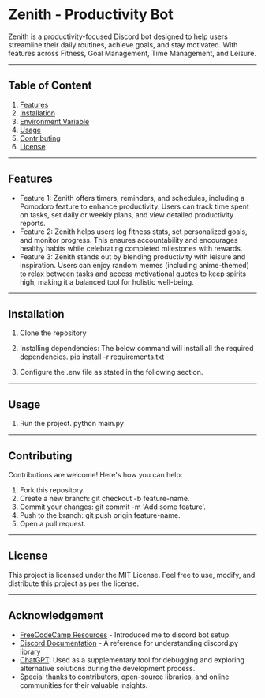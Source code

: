 # Zenith - Productivity Bot

Zenith is a productivity-focused Discord bot designed to help users streamline their daily routines, achieve goals, and stay motivated. With features across Fitness, Goal Management, Time Management, and Leisure.

-----------

## Table of Content

1. [Features](#features)
2. [Installation](#installation)
3. [Environment Variable](#environmentvar)
4. [Usage](#usage)
5. [Contributing](#contributing)
6. [License](#license)

-----------

## Features
- Feature 1: Zenith offers timers, reminders, and schedules, including a Pomodoro feature to enhance productivity. Users can track time spent on tasks, set daily or weekly plans, and view detailed productivity reports.
- Feature 2: Zenith helps users log fitness stats, set personalized goals, and monitor progress. This ensures accountability and encourages healthy habits while celebrating completed milestones with rewards.
- Feature 3: Zenith stands out by blending productivity with leisure and inspiration. Users can enjoy random memes (including anime-themed) to relax between tasks and access motivational quotes to keep spirits high, making it a balanced tool for holistic well-being.

-----------

## Installation

1. Clone the repository
   
2. Installing dependencies:
   The below command will install all the required dependencies.
             pip install -r requirements.txt

3. Configure the .env file as stated in the following section.

-----------

## Usage

1. Run the project.
             python main.py

-----------

## Contributing
Contributions are welcome! Here's how you can help:

1. Fork this repository.
2. Create a new branch: git checkout -b feature-name.
3. Commit your changes: git commit -m 'Add some feature'.
4. Push to the branch: git push origin feature-name.
5. Open a pull request.

-----------

## License
This project is licensed under the MIT License. Feel free to use, modify, and distribute this project as per the license.

-----------

## Acknowledgement

- [FreeCodeCamp Resources](https://www.freecodecamp.org/news/create-a-discord-bot-with-python/) - Introduced me to discord bot setup
- [Discord Documentation](https://discord.com/developers/docs/interactions/overview#commands) - A reference for understanding discord.py library
- [ChatGPT](https://openai.com/chatgpt): Used as a supplementary tool for debugging and exploring alternative solutions during the development process.
- Special thanks to contributors, open-source libraries, and online communities for their valuable insights.





    









   
